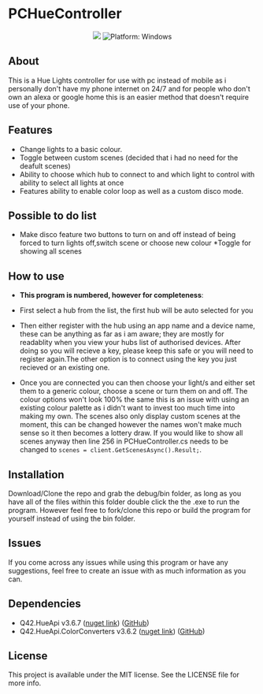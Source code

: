 # PCHueController

<p align="center">
<a href="https://www.microsoft.com/net"><img src="https://img.shields.io/badge/.NET%20Framework-4.6.1-orange.svg" style="max-height: 300px;"></a>
<img src="https://img.shields.io/badge/Platform-.NET Forms-lightgrey.svg" style="max-height: 300px;" alt="Platform: Windows">
</p>

## About

This is a Hue Lights controller for use with pc instead of mobile as i personally don't have my phone internet on 24/7 and for people who don't own an alexa or google home this is an easier method that doesn't require use of your phone.

## Features

* Change lights to a basic colour.
* Toggle between custom scenes (decided that i had no need for the deafult scenes) 
* Ability to choose which hub to connect to and which light to control with ability to select all lights at once
* Features ability to enable color loop as well as a custom disco mode.

## Possible to do list 

* Make disco feature two buttons to turn on and off instead of being forced to turn lights off,switch scene or choose new
colour
*Toggle for showing all scenes

## How to use

* **This program is numbered, however for completeness**:

* First select a hub from the list, the first hub will be auto selected for you
* Then either register with the hub using an app name and a device name, these can be anything as far as i am aware; they are mostly for readablity when you view your hubs list of authorised devices. After doing so you will recieve a key, 
please keep this safe or you will need to register again.The other option is to connect using the key you just recieved or an existing one.
* Once you are connected you can then choose your light/s and either set them to a generic colour, 
choose a scene or turn them on and off. The colour options won't look 100% the same this is an issue with using an 
existing colour palette as i didn't want to invest too much time into making my own. The scenes also only display 
custom scenes at the moment, this can be changed however the names won't make much sense so it then becomes a lottery draw.
If you would like to show all scenes anyway then line 256 in PCHueController.cs needs to be changed to
`scenes = client.GetScenesAsync().Result;`.

## Installation

Download/Clone the repo and grab the debug/bin folder, as long as you have all of the files within this folder double click the the .exe to run the program. However feel free to fork/clone this repo or build the program for yourself instead of using 
the bin folder.

## Issues

If you come across any issues while using this program or have any suggestions, feel free to create an issue with as much information as you can.

## Dependencies

* Q42.HueApi v3.6.7 ([nuget link](https://www.nuget.org/packages/Q42.HueApi/3.6.7)) ([GitHub](https://github.com/Q42/Q42.HueApi))
* Q42.HueApi.ColorConverters v3.6.2 ([nuget link](https://www.nuget.org/packages/Q42.HueApi.ColorConverters/3.6.2)) ([GitHub](https://github.com/Q42/Q42.HueApi))

## License

This project is available under the MIT license. See the LICENSE file for more info.

